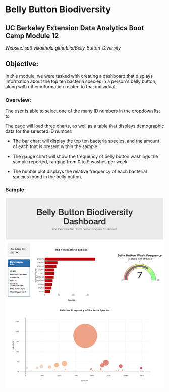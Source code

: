 # Belly Button Biodiversity
UC Berkeley Extension Data Analytics Boot Camp Module 12
---

<i>Website: sathvikaithala.github.io/Belly_Button_Diversity</i>

## Objective:

In this module, we were tasked with creating a dashboard that displays information about the top ten bacteria species in a person's belly button, along with other information related to that individual. 

### Overview:

The user is able to select one of the many ID numbers in the dropdown list to 

The page will load three charts, as well as a table that displays demographic data for the selected ID number. 

- The bar chart will display the top ten bacteria species, and the amount of each that is present within the sample.

- The gauge chart will show the frequency of belly button washings the sample reported, ranging from 0 to 9 washes per week.

- The bubble plot displays the relative frequency of each bacterial species found in the belly button. 

### Sample:
![ID 950](images/sample.png)
